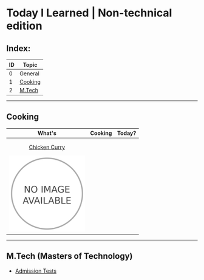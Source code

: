 # **Today I Learned** | Non-technical edition

## Index:

| ID | Topic |
|----------|----------|
| 0 | General |
| 1 | [Cooking](#cooking) |
| 2 | [M.Tech](#m-tech) |

<hr>

## Cooking

| What's | Cooking | Today? |
|----------|----------|----------|
| <p align="center"> <a href="./cooking.md#chicken-curry"> Chicken Curry </p> <img src="./assets/0-no-image.png" alt="Example Image" width="200" height="200"> </a> | | |

<hr>

## M.Tech (Masters of Technology)
- [Admission Tests](./m-tech.md#admission-tests)

